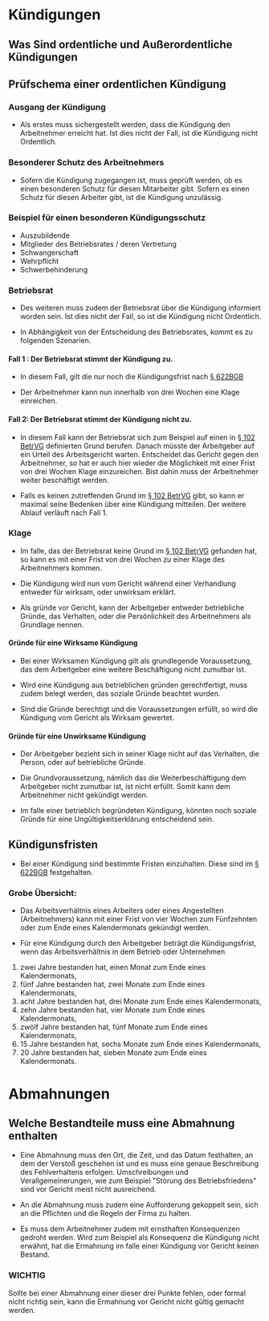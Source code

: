 

# Kündigungen

## Was Sind ordentliche und Außerordentliche Kündigungen

## Prüfschema einer ordentlichen Kündigung

### Ausgang der Kündigung

+ Als erstes muss sichergestellt werden, dass die Kündigung den Arbeitnehmer
erreicht hat. Ist dies nicht der Fall, ist die Kündigung nicht Ordentlich.

### Besonderer Schutz des Arbeitnehmers

+ Sofern die Kündigung zugegangen ist, muss geprüft werden, ob es einen besonderen Schutz für diesen Mitarbeiter gibt. Sofern es einen Schutz für diesen Arbeiter gibt, ist die Kündigung unzulässig.

### Beispiel für einen besonderen Kündigungsschutz
+ Auszubildende
+ Mitglieder des Betriebsrates / deren Vertretung
+ Schwangerschaft
+ Wehrpflicht
+ Schwerbehinderung

### Betriebsrat
+ Des weiteren muss zudem der Betriebsrat über die Kündigung informiert worden sein. Ist dies nicht der Fall, so ist die Kündigung nicht Ordentlich.

+ In Abhängigkeit  von der Entscheidung des Betriebsrates, kommt es zu folgenden Szenarien.

#### Fall 1 : Der Betriebsrat stimmt der Kündigung zu.

+ In diesem Fall, gilt  die nur noch die Kündigungsfrist nach
[§ 622BGB](https://www.gesetze-im-internet.de/bgb/__622.html)

+ Der Arbeitnehmer kann nun innerhalb  von drei Wochen eine Klage einreichen.


#### Fall 2: Der Betriebsrat stimmt der Kündigung nicht zu.

+ In diesem Fall kann der Betriebsrat sich zum Beispiel auf einen in [§ 102 BetrVG](https://www.gesetze-im-internet.de/betrvg/__102.html) definierten Grund berufen. Danach müsste der Arbeitgeber auf ein Urteil des Arbeitsgericht warten.
Entscheidet das Gericht gegen den Arbeitnehmer, so hat er auch hier wieder die Möglichkeit mit einer Frist von drei Wochen Klage einzureichen. Bist dahin muss der Arbeitnehmer weiter beschäftigt werden.

+ Falls es keinen zutreffenden Grund im [§ 102 BetrVG](https://www.gesetze-im-internet.de/betrvg/__102.html) gibt, so kann er maximal seine Bedenken über eine Kündigung mitteilen. Der weitere Ablauf verläuft nach Fall 1.

### Klage

+ Im falle, das der Betriebsrat keine Grund im [§ 102 BetrVG](https://www.gesetze-im-internet.de/betrvg/__102.html) gefunden hat, so kann es mit einer Frist  von drei Wochen zu einer Klage des Arbeitnehmers kommen.

+ Die Kündigung wird nun vom Gericht während einer Verhandlung entweder für wirksam, oder unwirksam erklärt.

+ Als gründe vor Gericht, kann der Arbeitgeber entweder betriebliche Gründe, das Verhalten, oder die Persönlichkeit des Arbeitnehmers als Grundlage nennen.

#### Gründe für eine Wirksame Kündigung

+ Bei einer Wirksamen  Kündigung gilt als grundlegende Voraussetzung, das dem Arbeitgeber eine weitere Beschäftigung nicht zumutbar ist.

+ Wird eine Kündigung aus betrieblichen gründen gerechtfertigt, muss zudem belegt werden, das soziale Gründe beachtet wurden.

+ Sind die Gründe berechtigt und die Voraussetzungen erfüllt, so wird die Kündigung vom Gericht als Wirksam gewertet.

#### Gründe für eine Unwirksame Kündigung

+ Der Arbeitgeber bezieht sich in seiner Klage nicht auf das Verhalten, die Person, oder auf betriebliche Gründe.

+ Die Grundvoraussetzung, nämlich das die Weiterbeschäftigung dem Arbeitgeber nicht zumutbar ist, ist nicht erfüllt. Somit kann dem Arbeitnehmer nicht gekündigt werden.

+ Im falle einer betrieblich begründeten Kündigung, könnten noch soziale Gründe für eine Ungültigkeitserklärung entscheidend  sein.

## Kündigunsfristen

+ Bei einer Kündigung sind bestimmte Fristen einzuhalten. Diese sind im
[§ 622BGB](https://www.gesetze-im-internet.de/bgb/__622.html) festgehalten.

### Grobe Übersicht:

+ Das Arbeitsverhältnis eines Arbeiters oder eines Angestellten (Arbeitnehmers) kann mit einer Frist von vier Wochen zum Fünfzehnten oder zum Ende eines Kalendermonats gekündigt werden.

+ Für eine Kündigung durch den Arbeitgeber beträgt die Kündigungsfrist, wenn das Arbeitsverhältnis in dem Betrieb oder Unternehmen 

1. zwei Jahre bestanden hat, einen Monat zum Ende eines Kalendermonats,
2. fünf Jahre bestanden hat, zwei Monate zum Ende eines Kalendermonats,
3. acht Jahre bestanden hat, drei Monate zum Ende eines Kalendermonats,
4. zehn Jahre bestanden hat, vier Monate zum Ende eines Kalendermonats,
5. zwölf Jahre bestanden hat, fünf Monate zum Ende eines Kalendermonats,
6. 15 Jahre bestanden hat, sechs Monate zum Ende eines Kalendermonats,
7. 20 Jahre bestanden hat, sieben Monate zum Ende eines Kalendermonats.



# Abmahnungen

## Welche Bestandteile muss eine Abmahnung enthalten

+ Eine Abmahnung muss den Ort, die Zeit, und das Datum festhalten, an dem
der Verstoß geschehen ist und es muss eine genaue Beschreibung des Fehlverhaltens
erfolgen. Umschreibungen und Verallgemeinerungen, wie zum Beispiel "Störung des Betriebsfriedens" sind vor Gericht meist nicht ausreichend.


+ An die Abmahnung muss zudem eine Aufforderung gekoppelt sein, sich an die Pflichten und die Regeln der Firma zu halten.

+ Es muss dem Arbeitnehmer zudem mit ernsthaften Konsequenzen  gedroht werden.
Wird zum Beispiel  als Konsequenz die Kündigung  nicht erwähnt, hat die Ermahnung
im falle einer Kündigung vor Gericht keinen Bestand.

### WICHTIG

Sollte bei einer Abmahnung einer dieser drei Punkte fehlen, oder formal nicht
richtig sein, kann die Ermahnung vor Gericht nicht gültig gemacht werden.


